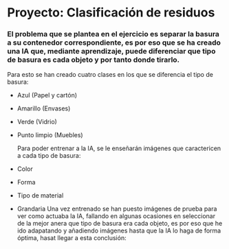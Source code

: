# Proyecto: Clasificación de residuos
### El problema que se plantea en el ejercicio es separar la basura a su contenedor correspondiente, es por eso que se ha creado una IA que, mediante aprendizaje, puede diferenciar que tipo de basura es cada objeto y por tanto donde tirarlo. 
Para esto se han creado cuatro clases en los que se diferencia el tipo de basura:
- Azul (Papel y cartón)
- Amarillo (Envases)
- Verde (Vidrio)
- Punto limpio (Muebles)
  
  Para poder entrenar a la IA, se le enseñarán imágenes que caractericen a cada tipo de basura:
- Color
- Forma
- Tipo de material
- Grandaria
Una vez entrenado se han puesto imágenes de prueba para ver como actuaba la IA, fallando en algunas ocasiones en seleccionar de la mejor anera que tipo de basura era cada objeto, es por eso que he ido adapatando y añadiendo imágenes hasta que la IA lo haga de forma óptima, hasat llegar a esta conclusión:
